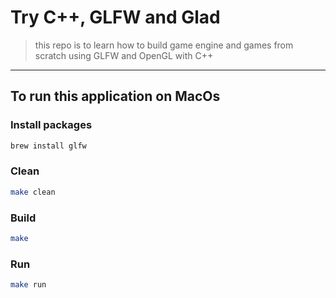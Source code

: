 # Try C++, GLFW and Glad

> this repo is to learn how to build game engine and games from scratch using GLFW and OpenGL with C++

---

## To run this application on MacOs

### Install packages

```bash
brew install glfw
```

### Clean

```Bash
make clean
```

### Build

```Bash
make
```

### Run

```Bash
make run
```
